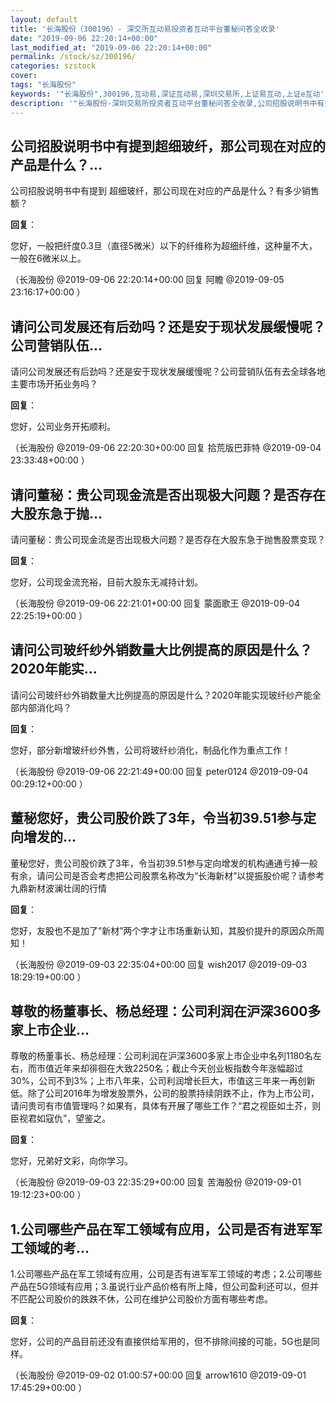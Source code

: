 ```yaml
---
layout: default
title: '长海股份（300196）- 深交所互动易投资者互动平台董秘问答全收录'
date: "2019-09-06 22:20:14+00:00"
last_modified_at: "2019-09-06 22:20:14+00:00"
permalink: /stock/sz/300196/
categories: szstock
cover: 
tags: "长海股份"
keywords: '"长海股份",300196,互动易,深证互动易,深圳交易所,上证易互动,上证e互动'
description: '"长海股份-深圳交易所投资者互动平台董秘问答全收录,公司招股说明书中有提到 超细玻纤，那公司现在对应的产品是什么？有多少销售额？"'
---
```


## 公司招股说明书中有提到超细玻纤，那公司现在对应的产品是什么？...

公司招股说明书中有提到 超细玻纤，那公司现在对应的产品是什么？有多少销售额？

**回复**：

您好，一般把纤度0.3旦（直径5微米）以下的纤维称为超细纤维，这种量不大，一般在6微米以上。 

（长海股份  @2019-09-06 22:20:14+00:00 回复 阿瞻  @2019-09-05 23:16:17+00:00 ）

## 请问公司发展还有后劲吗？还是安于现状发展缓慢呢？公司营销队伍...

请问公司发展还有后劲吗？还是安于现状发展缓慢呢？公司营销队伍有去全球各地主要市场开拓业务吗？

**回复**：

您好，公司业务开拓顺利。 

（长海股份  @2019-09-06 22:20:30+00:00 回复 拾荒版巴菲特  @2019-09-04 23:33:48+00:00 ）

## 请问董秘：贵公司现金流是否出现极大问题？是否存在大股东急于抛...

请问董秘：贵公司现金流是否出现极大问题？是否存在大股东急于抛售股票变现？

**回复**：

您好，公司现金流充裕，目前大股东无减持计划。 

（长海股份  @2019-09-06 22:21:01+00:00 回复 蒙面歌王  @2019-09-04 22:25:19+00:00 ）

## 请问公司玻纤纱外销数量大比例提高的原因是什么？2020年能实...

请问公司玻纤纱外销数量大比例提高的原因是什么？2020年能实现玻纤纱产能全部内部消化吗？

**回复**：

您好，部分新增玻纤纱外售，公司将玻纤纱消化，制品化作为重点工作！ 

（长海股份  @2019-09-06 22:21:49+00:00 回复 peter0124  @2019-09-04 00:29:12+00:00 ）

## 董秘您好，贵公司股价跌了3年，令当初39.51参与定向增发的...

董秘您好，贵公司股价跌了3年，令当初39.51参与定向增发的机构通通亏掉一般有余，请问公司是否会考虑把公司股票名称改为“长海新材”以提振股价呢？请参考九鼎新材波澜壮阔的行情

**回复**：

您好，友股也不是加了”新材”两个字才让市场重新认知，其股价提升的原因众所周知！ 

（长海股份  @2019-09-03 22:35:04+00:00 回复 wish2017  @2019-09-03 18:29:19+00:00 ）

## 尊敬的杨董事长、杨总经理：公司利润在沪深3600多家上市企业...

尊敬的杨董事长、杨总经理：公司利润在沪深3600多家上市企业中名列1180名左右，而市值近年来却徘徊在大致2250名；截止今天创业板指数今年涨幅超过30%，公司不到3%；上市八年来，公司利润增长巨大，市值这三年来一再创新低。除了公司2016年为增发股票外，公司的股票持续阴跌不止，作为上市公司，请问贵司有市值管理吗？如果有，具体有开展了哪些工作？“君之视臣如土芥，则臣视君如寇仇”，望鉴之。

**回复**：

您好，兄弟好文彩，向你学习。 

（长海股份  @2019-09-03 22:35:29+00:00 回复 苦海股份  @2019-09-01 19:12:23+00:00 ）

## 1.公司哪些产品在军工领域有应用，公司是否有进军军工领域的考...

1.公司哪些产品在军工领域有应用，公司是否有进军军工领域的考虑；2.公司哪些产品在5G领域有应用；3.虽说行业产品价格有所上降，但公司盈利还可以，但并不匹配公司股价的跌跌不休，公司在维护公司股价方面有哪些考虑。

**回复**：

您好，公司的产品目前还没有直接供给军用的，但不排除间接的可能，5G也是同样。 

（长海股份  @2019-09-02 01:00:57+00:00 回复 arrow1610  @2019-09-01 17:45:29+00:00 ）

